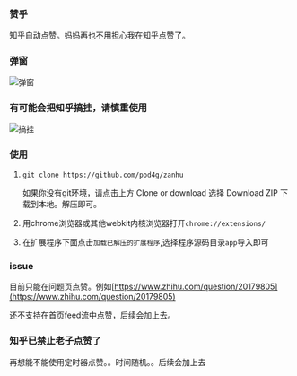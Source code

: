### 赞乎

知乎自动点赞。妈妈再也不用担心我在知乎点赞了。

### 弹窗

![弹窗](http://7xt9n8.com2.z0.glb.clouddn.com/p2.png)

### 有可能会把知乎搞挂，请慎重使用

![搞挂](http://7xt9n8.com2.z0.glb.clouddn.com/g2.jpeg)

### 使用

1. ```git clone https://github.com/pod4g/zanhu```

   如果你没有git环境，请点击上方 Clone or download 选择 Download ZIP 下载到本地。解压即可。

2. 用chrome浏览器或其他webkit内核浏览器打开```chrome://extensions/```
3. 在扩展程序下面点击```加载已解压的扩展程序```,选择程序源码目录```app```导入即可

### issue

目前只能在问题页点赞。例如[https://www.zhihu.com/question/20179805](https://www.zhihu.com/question/20179805)

还不支持在首页feed流中点赞，后续会加上去。


### 知乎已禁止老子点赞了

再想能不能使用定时器点赞。。时间随机。。后续会加上去
